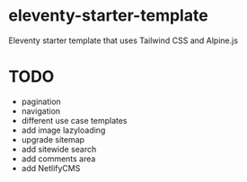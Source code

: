 # eleventy-starter-template
Eleventy starter template that uses Tailwind CSS and Alpine.js

# TODO
- pagination
- navigation
- different use case templates
- add image lazyloading
- upgrade sitemap
- add sitewide search
- add comments area
- add NetlifyCMS